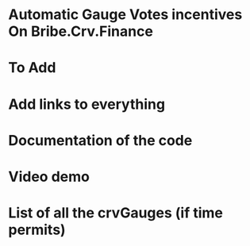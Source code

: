 # Automatic Gauge Votes incentives On Bribe.Crv.Finance


# To Add
# Add links to everything
# Documentation of the code
# Video demo
# List of all the crvGauges (if time permits)